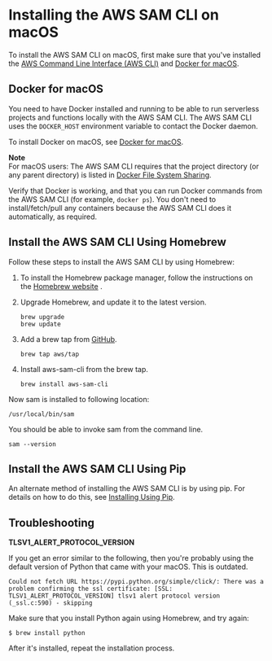 # Installing the AWS SAM CLI on macOS<a name="serverless-sam-cli-install-mac"></a>

To install the AWS SAM CLI on macOS, first make sure that you've installed the [AWS Command Line Interface \(AWS CLI\)](https://docs.aws.amazon.com/cli/latest/userguide/installing.html) and [Docker for macOS](#serverless-sam-cli-install-mac-docker)\.

## Docker for macOS<a name="serverless-sam-cli-install-mac-docker"></a>

You need to have Docker installed and running to be able to run serverless projects and functions locally with the AWS SAM CLI\. The AWS SAM CLI uses the `DOCKER_HOST` environment variable to contact the Docker daemon\.

To install Docker on macOS, see [Docker for macOS](https://store.docker.com/editions/community/docker-ce-desktop-mac)\.

**Note**  
For macOS users: The AWS SAM CLI requires that the project directory \(or any parent directory\) is listed in [Docker File System Sharing](https://docs.docker.com/docker-for-mac/osxfs/)\.

Verify that Docker is working, and that you can run Docker commands from the AWS SAM CLI \(for example, `docker ps`\)\. You don't need to install/fetch/pull any containers because the AWS SAM CLI does it automatically, as required\.

## Install the AWS SAM CLI Using Homebrew<a name="serverless-sam-cli-install-mac-homebrew"></a>

Follow these steps to install the AWS SAM CLI by using Homebrew:

1. To install the Homebrew package manager, follow the instructions on the [ Homebrew website](http://brew.sh/) \.

1. Upgrade Homebrew, and update it to the latest version\.

   ```
   brew upgrade
   brew update
   ```

1. Add a brew tap from [GitHub](https://github.com/aws/homebrew-tap)\.

   ```
   brew tap aws/tap
   ```

1. Install aws\-sam\-cli from the brew tap\.

   ```
   brew install aws-sam-cli
   ```

Now sam is installed to following location:

```
/usr/local/bin/sam
```

You should be able to invoke sam from the command line\.

```
sam --version
```

## Install the AWS SAM CLI Using Pip<a name="serverless-sam-cli-install-mac-pip"></a>

An alternate method of installing the AWS SAM CLI is by using pip\. For details on how to do this, see [Installing Using Pip](serverless-sam-cli-install-additional.md#serverless-sam-cli-install-using-pip)\.

## Troubleshooting<a name="serverless-sam-cli-install-troubleshooting-mac"></a>

**TLSV1\_ALERT\_PROTOCOL\_VERSION**

If you get an error similar to the following, then you're probably using the default version of Python that came with your macOS\. This is outdated\. 

```
Could not fetch URL https://pypi.python.org/simple/click/: There was a problem confirming the ssl certificate: [SSL: TLSV1_ALERT_PROTOCOL_VERSION] tlsv1 alert protocol version (_ssl.c:590) - skipping
```

Make sure that you install Python again using Homebrew, and try again:

```
$ brew install python
```

After it's installed, repeat the installation process\.